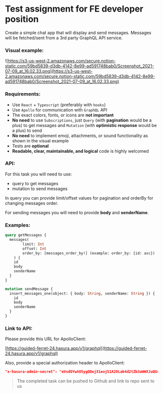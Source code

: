 # Test assignment for FE developer position

Create a simple chat app that will display and send messages. Messages will be fetched/sent from a 3rd party GraphQL API service.

### Visual example:

![https://s3-us-west-2.amazonaws.com/secure.notion-static.com/59bd5839-d3db-4142-8e99-ad591748bab0/Screenshot_2021-07-09_at_16.02.33.png](https://s3-us-west-2.amazonaws.com/secure.notion-static.com/59bd5839-d3db-4142-8e99-ad591748bab0/Screenshot_2021-07-09_at_16.02.33.png)

### Requirements:

- Use `React` + `Typescript` (preferably with `hooks`)
- Use `Apollo` for communication with `GraphQL` API
- The exact colors, fonts, or icons are **not important**
- **No need** to use `Subscriptions`, just `Query` (with **pagination** would be a plus) to get messages and `Mutation` (with **optimistic response** would be a plus) to send
- **No need** to implement emoji, attachments, or sound functionality as shown in the visual example
- Tests are **optional**
- **Readable, clear, maintainable, and logical** code is highly welcomed

### API:

For this task you will need to use:

- query to get messages
- mutation to send messages

In query you can provide limit/offset values for pagination and orderBy for changing messages order.

For sending messages you will need to provide **body** and **senderName**.

### Examples:

```graphql
query getMessages {
  messages(
		limit: Int
		offset: Int
		order_by: [messages_order_by!] (example: order_by: {id: asc})
	) {
    id
    body
    senderName
  }
}
```

```graphql
mutation sendMessage {
  insert_messages_one(object: { body: String, senderName: String }) {
    id
    body
    senderName
  }
}
```

### Link to API:

Please provide this URL for ApolloClient:

[https://guided-ferret-24.hasura.app/v1/graphql](https://guided-ferret-24.hasura.app/v1/graphql)

Also, provide a special authorization header to ApolloClient:

```json
"x-hasura-admin-secret": "eVsdOYwA85ygQDejX1eojS1A2OLab4d2tZb3aWWXJuQUrpSk7euySuWvCbIuxen5"
```

> The completed task can be pushed to Github and link to repo sent to us


